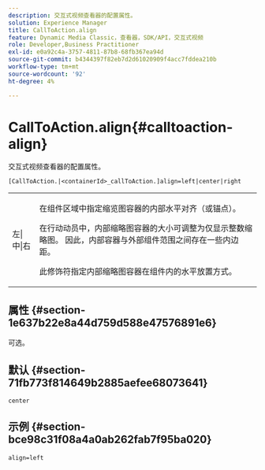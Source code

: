 ```yaml
---
description: 交互式视频查看器的配置属性。
solution: Experience Manager
title: CallToAction.align
feature: Dynamic Media Classic，查看器，SDK/API，交互式视频
role: Developer,Business Practitioner
exl-id: e0a92c4a-3757-4811-87b8-68fb367ea94d
source-git-commit: b4344397f82eb7d2d61020909f4acc7fddea210b
workflow-type: tm+mt
source-wordcount: '92'
ht-degree: 4%

---
```


# CallToAction.align{#calltoaction-align}

交互式视频查看器的配置属性。

`[CallToAction.|<containerId>_callToAction.]align=left|center|right`

<table id="table_441553CD34C94A58A9D7CBF772DEDDB6"> 
 <tbody> 
  <tr> 
   <td colname="col1"> <p> <span class="codeph"> 左|中|右</span> </p> </td> 
   <td colname="col2"> <p> 在组件区域中指定缩览图容器的内部水平对齐（或锚点）。 </p> <p>在行动动员中，内部缩略图容器的大小可调整为仅显示整数缩略图。 因此，内部容器与外部组件范围之间存在一些内边距。 </p> <p>此修饰符指定内部缩略图容器在组件内的水平放置方式。 </p> </td> 
  </tr> 
 </tbody> 
</table>

## 属性 {#section-1e637b22e8a44d759d588e47576891e6}

可选。

## 默认 {#section-71fb773f814649b2885aefee68073641}

`center`

## 示例 {#section-bce98c31f08a4a0ab262fab7f95ba020}

```
align=left
```

